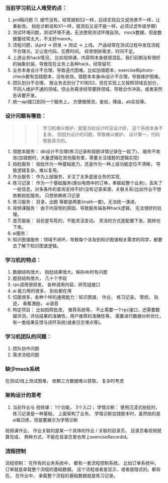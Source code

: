 ### 当前学习机让人难受的点：
1. prd稿问题 (1. 细节没有，经常就和S2一样，后续实现后又说场景不一样，让重新改。 拍批诊断说和X1一样，提测后又说不能一样，必须过滤年级学期）
2. 测试环境问题，测试环境不通，无法使用测试环境自测。  mock数据，但是数据量经常太大，不太好maock。
3. 流程问题，从prd -> 研发 -> 测试 -> 上线。 产品经常在测试过程中发现流程不合理点，又让改代码，花费时间。 经常倒排需求，时间不足。
4. 上游业务hack情况。 比如视频课，内容侧本身就很混乱，我们前期没有很好的抽象封装，导致现在业务上各种hack，经常留坑
5. 业务本身设计不合理，导致迭代困难。比如加错题本，exercise和photo-check都有加错题本，没有收敛。错题本本身db设计不合理，导致维护困难。
6. 团队划分不合理， 按业务去划分了X1和S2，但在实现上又按照领域去划分，不同人维护不通的领域。但业务需求经常要跨领域，导致合作冲突，或者突然告诉要开发。
7. 统一api接口到同一个服务上， 方便做限流，鉴权，降级，ab实验等。


### 设计问题有哪些：
>>> 学习机难以维护，就是当初设计时没设计好， 这个系统本身不复杂， 但因为设计的问题，导致难以维护。 设计第一，代码倒是其次的。
1. 错题本服务： db设计不合理(练习记录和错题详情记录在一起了)， 服务不收敛(加错题时，大量逻辑在其他服务里，需要关注错题的逻辑实现)
2. 拍批服务： 拍批作为一种基础能力，还是作为一种上层功能定位不清晰， 导致逻辑复杂，难以复用。
3. 作业服务： 作为上层服务，关注了太多底层业务的实现,
4. 练习记录： 作为一个基础服务(类似电商中的订单，串联起整个业务)，丢失了一些信息，对多条件的查询支持不好(没有记录来源，关联关系)比如作业不想依赖拍批服务。 只想依赖练习记录
5. 练习服务： 目录，出题 等都是两套(math一套)。无法统一演进。
6. 视频课服务： 由于内容侧的原因，导致服务端各种hack逻辑， 无法很好的处理。
7. 首页面板： 目前是写死的，不能灵活变动。  灵活的方式是配置下发。跳转也下发。
8. ai服务：
9. 知识图谱服务：领域不闭环，导致每个涉及到知识图谱相关需求的同学，都要去了解下知识图谱逻辑。

### 学习机的特点：
1. 数据结构很大， 拍批结果很大。保存db时有问题
2. 题目结构很大， 几十个字段
3. rpc调用很频发， 各种调用内容，研究组接口
4. ai 能力用的很多， 到处都在用
5. 切面很多，各种个样的通用能力：知识图谱， 作业， 练习记录， 管控， 轨迹， 香蕉激励， ai语音
6. 特定项目： 比如拍照批改， 推荐系统等， 不止需要一个rpc接口，还需要数据评测，评估结果的准确性，用户推荐的准确性等。 
      需要进行数据分析优化，有一套结果反馈与闭环系统(或者日志埋点等)。


### 学习机团队的问题：
1. 团队协作问题
2. 需求流程问题

### 缺少mock系统
在测试/线上测试困难， 依赖三方数据难以获取， 复杂时考虑


### 架构设计的思考
1. 当前作业与
视频课： 1个功能， 3个入口；     学情诊断： 使用沉浸式拍批时，    练习记录是一种基础， 上面架构了业务。  学情诊断加错题本时，虽然拍的是ai每日练，但是要展示为学情诊断


视频课作业， 作业关联的是某一个具体的作业 / 关联的目录页， 目录页看视频就算完成， 两种方式，不能在目录页里也带上exerciseRecordId。


### 流程控制
流程控制： 在所有的业务系统中， 都有一套流程控制系统。 比如订单系统中。  订单就是承载整个流程的基础数据。 这个流程或者是显示，或者是隐式的。都存在。
在作业中， 承载整个流程的基础数据就是练习记录。
